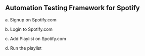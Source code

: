 ## Automation Testing Framework for Spotify 
a.	Signup on Spotify.com

b.	Login to Spotify.com

c.	Add Playlist on Spotify.com

d.	Run the playlist
